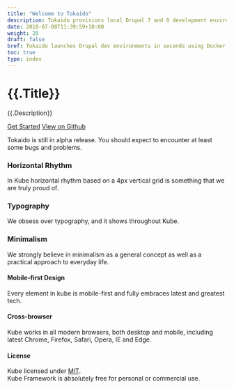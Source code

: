 ```yaml
---
title: "Welcome to Tokaido"
description: Tokaido provisions local Drupal 7 and 8 development environments in seconds
date: 2018-07-08T11:39:59+10:00
weight: 20
draft: false
bref: Tokaido launches Drupal dev environments in seconds using Docker. 
toc: true
type: index
---
```

<div id="main">
  <div id="hero">
    <h1>{{.Title}}</h1>
    <p>{{.Description}}</p>
  </div>
  <div id="action-buttons">
    <a class="button primary big" href="/docs/getting-started">Get Started</a> <a class="button outline big" href="https://github.com/tokaido-io">View on Github</a>
    <p>Tokaido is still in alpha release. You should expect to encounter at least some bugs and problems.</p>
  </div>
  <div id="kube-features">
    <div class="row gutters">
      <div class="col col-4 item">
        <h3>Horizontal Rhythm</h3>
        <p>In Kube horizontal rhythm based on a 4px vertical grid is something that we are truly proud of.</p>
      </div>
      <div class="col col-4 item">
        <h3>Typography</h3>
        <p>We obsess over typography, and it shows throughout Kube.</p>
      </div>
      <div class="col col-4 item">
        <h3>Minimalism</h3>
        <p>We strongly believe in minimalism as a general concept as well as a practical approach to everyday life.</p>
      </div>
    </div>
    <div class="row gutters">
      <div class="col col-4 item">
        <h4>Mobile-first Design</h4>
        <p>Every element in kube is mobile-first and fully embraces latest and greatest tech.</p>
      </div>
      <div class="col col-4 item">
        <h4>Cross-browser</h4>
        <p>Kube works in all modern browsers, both desktop and mobile, including latest Chrome, Firefox, Safari, Opera, IE and Edge.</p>
      </div>
      <div class="col col-4 item">
        <h4>License</h4>
        <p>Kube licensed under <a href="https://opensource.org/licenses/MIT">MIT</a>.<br>
      Kube Framework is absolutely free for personal or commercial use.</p>
    </div>
  </div>
</div>
</div>